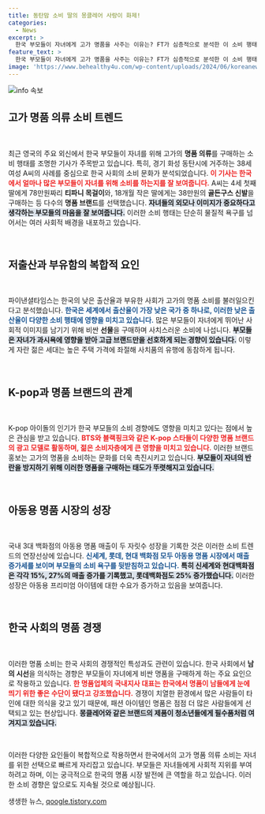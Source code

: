 ```yaml
---
title: 동탄맘 소비 딸의 몽클레어 사랑이 화제!
categories:
  - News
excerpt: >
  한국 부모들이 자녀에게 고가 명품을 사주는 이유는? FT가 심층적으로 분석한 이 소비 행태의 이면에는 무엇이 숨겨져 있을까요? 클릭해 확인하세요!
feature_text: >
  한국 부모들이 자녀에게 고가 명품을 사주는 이유는? FT가 심층적으로 분석한 이 소비 행태의 이면에는 무엇이 숨겨져 있을까요? 클릭해 확인하세요!
image: 'https://www.behealthy4u.com/wp-content/uploads/2024/06/koreanews.jpg'
---
```


<p><img src="https://www.behealthy4u.com/wp-content/uploads/2024/06/koreanews.jpg" alt="info 속보" /></p>

<h2 data-ke-size="size26">고가 명품 의류 소비 트렌드</h2>

<p data-ke-size="size16">&nbsp;</p>

<p>최근 영국의 주요 외신에서 한국 부모들이 자녀를 위해 고가의 <b>명품 의류</b>를 구매하는 소비 행태를 조명한 기사가 주목받고 있습니다. 특히, 경기 화성 동탄시에 거주하는 38세 여성 A씨의 사례를 중심으로 한국 사회의 소비 문화가 분석되었습니다. <b><span style="color: #ee2323;">이 기사는 한국에서 얼마나 많은 부모들이 자녀를 위해 소비를 하는지를 잘 보여줍니다.</span></b> A씨는 4세 첫째 딸에게 78만원짜리 <b>티파니 목걸이</b>와, 18개월 작은 딸에게는 38만원의 <b>골든구스 신발</b>을 구매하는 등 다수의 <b>명품 브랜드</b>를 선택했습니다. <b><span style="background-color: #21538527;">자녀들의 외모나 이미지가 중요하다고 생각하는 부모들의 마음을 잘 보여줍니다.</span></b> 이러한 소비 행태는 단순히 물질적 욕구를 넘어서는 여러 사회적 배경을 내포하고 있습니다.</p>

<p data-ke-size="size16">&nbsp;</p>

<h2 data-ke-size="size26">저출산과 부유함의 복합적 요인</h2>

<p data-ke-size="size16">&nbsp;</p>

<p>파이낸셜타임스는 한국의 낮은 출산율과 부유한 사회가 고가의 명품 소비를 불러일으킨다고 분석했습니다. <b><span style="color: #1a5490;">한국은 세계에서 출산율이 가장 낮은 국가 중 하나로, 이러한 낮은 출산율이 다양한 소비 행태에 영향을 미치고 있습니다.</span></b> 많은 부모들이 자녀에게 뛰어난 사회적 이미지를 남기기 위해 비싼 <b>선물</b>을 구매하며 사치스러운 소비에 나섭니다. <b><span style="background-color: #21538527;">부모들은 자녀가 과시욕에 영향을 받아 고급 브랜드만을 선호하게 되는 경향이 있습니다.</span></b> 이렇게 자란 젊은 세대는 높은 주택 가격에 좌절해 사치품의 유행에 동참하게 됩니다. </p>

<p data-ke-size="size16">&nbsp;</p>

<h2 data-ke-size="size26">K-pop과 명품 브랜드의 관계</h2>

<p data-ke-size="size16">&nbsp;</p>

<p>K-pop 아이돌의 인기가 한국 부모들의 소비 경향에도 영향을 미치고 있다는 점에서 높은 관심을 받고 있습니다. <b><span style="color: #ee2323;">BTS와 블랙핑크와 같은 K-pop 스타들이 다양한 명품 브랜드의 광고 모델로 활동하며, 젊은 소비자층에게 큰 영향을 미치고 있습니다.</span></b> 이러한 브랜드 홍보는 고가의 명품을 소비하는 문화를 더욱 촉진시키고 있습니다. <b><span style="background-color: #21538527;">부모들이 자녀의 반란을 방지하기 위해 이러한 명품을 구매하는 태도가 뚜렷해지고 있습니다.</span></b> </p>

<p data-ke-size="size16">&nbsp;</p>

<h2 data-ke-size="size26">아동용 명품 시장의 성장</h2>

<p data-ke-size="size16">&nbsp;</p>

<p>국내 3대 백화점의 아동용 명품 매출이 두 자릿수 성장을 기록한 것은 이러한 소비 트렌드의 연장선상에 있습니다. <b><span style="color: #1a5490;">신세계, 롯데, 현대 백화점 모두 아동용 명품 시장에서 매출 증가세를 보이며 부모들의 소비 욕구를 뒷받침하고 있습니다.</span></b> <b><span style="background-color: #21538527;">특히 신세계와 현대백화점은 각각 15%, 27%의 매출 증가를 기록했고, 롯데백화점도 25% 증가했습니다.</span></b> 이러한 성장은 아동용 프리미엄 아이템에 대한 수요가 증가하고 있음을 보여줍니다. </p>

<p data-ke-size="size16">&nbsp;</p>

<h2 data-ke-size="size26">한국 사회의 명품 경쟁</h2>

<p data-ke-size="size16">&nbsp;</p>

<p>이러한 명품 소비는 한국 사회의 경쟁적인 특성과도 관련이 있습니다. 한국 사회에서 <b>남의 시선</b>을 의식하는 경향은 부모들이 자녀에게 비싼 명품을 구매하게 하는 주요 요인으로 작용하고 있습니다. <b><span style="color: #ee2323;">한 명품업체의 국내지사 대표는 한국에서 명품이 남들에게 눈에 띄기 위한 좋은 수단이 됐다고 강조했습니다.</span></b> 경쟁이 치열한 환경에서 많은 사람들이 타인에 대한 의식을 갖고 있기 때문에, 패션 아이템인 명품은 점점 더 많은 사람들에게 선택되고 있는 현상입니다. <b><span style="background-color: #21538527;">몽클레어와 같은 브랜드의 제품이 청소년들에게 필수품처럼 여겨지고 있습니다.</span></b> </p>

<p data-ke-size="size16">&nbsp;</p>

<p>이러한 다양한 요인들이 복합적으로 작용하면서 한국에서의 고가 명품 의류 소비는 자녀를 위한 선택으로 빠르게 자리잡고 있습니다. 부모들은 자녀들에게 사회적 지위를 부여하려고 하며, 이는 궁극적으로 한국의 명품 시장 발전에 큰 역할을 하고 있습니다. 이러한 소비 경향은 앞으로도 지속될 것으로 예상됩니다.</p>
생생한 뉴스, <a href="https://qoogle.tistory.com" rel="dofollow">qoogle.tistory.com</a>


